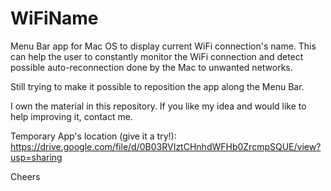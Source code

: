 WiFiName
========

Menu Bar app for Mac OS to display current WiFi connection's name. This can help the user to constantly monitor the WiFi connection and detect possible auto-reconnection done by the Mac to unwanted networks.

Still trying to make it possible to reposition the app along the Menu Bar.

I own the material in this repository. If you like my idea and would like to help improving it, contact me.

Temporary App's location (give it a try!):
https://drive.google.com/file/d/0B03RVIztCHnhdWFHb0ZrcmpSQUE/view?usp=sharing

Cheers
